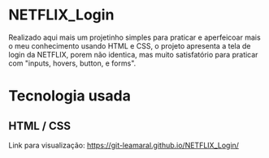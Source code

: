# NETFLIX_Login
Realizado aqui mais um projetinho simples para praticar e aperfeicoar mais o meu conhecimento usando HTML e CSS, 
o projeto apresenta a tela de login da NETFLIX, porem não identica, mas muito satisfatório para praticar com "inputs, hovers, 
button, e forms".

# Tecnologia usada

## HTML / CSS

Link para visualização:  https://git-leamaral.github.io/NETFLIX_Login/
